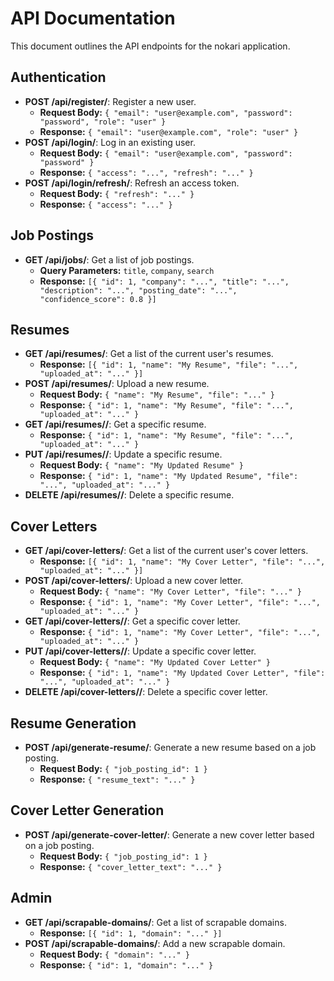 # API Documentation

This document outlines the API endpoints for the nokari application.

## Authentication

*   **POST /api/register/**: Register a new user.
    *   **Request Body:** `{ "email": "user@example.com", "password": "password", "role": "user" }`
    *   **Response:** `{ "email": "user@example.com", "role": "user" }`
*   **POST /api/login/**: Log in an existing user.
    *   **Request Body:** `{ "email": "user@example.com", "password": "password" }`
    *   **Response:** `{ "access": "...", "refresh": "..." }`
*   **POST /api/login/refresh/**: Refresh an access token.
    *   **Request Body:** `{ "refresh": "..." }`
    *   **Response:** `{ "access": "..." }`

## Job Postings

*   **GET /api/jobs/**: Get a list of job postings.
    *   **Query Parameters:** `title`, `company`, `search`
    *   **Response:** `[{ "id": 1, "company": "...", "title": "...", "description": "...", "posting_date": "...", "confidence_score": 0.8 }]`

## Resumes

*   **GET /api/resumes/**: Get a list of the current user's resumes.
    *   **Response:** `[{ "id": 1, "name": "My Resume", "file": "...", "uploaded_at": "..." }]`
*   **POST /api/resumes/**: Upload a new resume.
    *   **Request Body:** `{ "name": "My Resume", "file": "..." }`
    *   **Response:** `{ "id": 1, "name": "My Resume", "file": "...", "uploaded_at": "..." }`
*   **GET /api/resumes/<id>/**: Get a specific resume.
    *   **Response:** `{ "id": 1, "name": "My Resume", "file": "...", "uploaded_at": "..." }`
*   **PUT /api/resumes/<id>/**: Update a specific resume.
    *   **Request Body:** `{ "name": "My Updated Resume" }`
    *   **Response:** `{ "id": 1, "name": "My Updated Resume", "file": "...", "uploaded_at": "..." }`
*   **DELETE /api/resumes/<id>/**: Delete a specific resume.

## Cover Letters

*   **GET /api/cover-letters/**: Get a list of the current user's cover letters.
    *   **Response:** `[{ "id": 1, "name": "My Cover Letter", "file": "...", "uploaded_at": "..." }]`
*   **POST /api/cover-letters/**: Upload a new cover letter.
    *   **Request Body:** `{ "name": "My Cover Letter", "file": "..." }`
    *   **Response:** `{ "id": 1, "name": "My Cover Letter", "file": "...", "uploaded_at": "..." }`
*   **GET /api/cover-letters/<id>/**: Get a specific cover letter.
    *   **Response:** `{ "id": 1, "name": "My Cover Letter", "file": "...", "uploaded_at": "..." }`
*   **PUT /api/cover-letters/<id>/**: Update a specific cover letter.
    *   **Request Body:** `{ "name": "My Updated Cover Letter" }`
    *   **Response:** `{ "id": 1, "name": "My Updated Cover Letter", "file": "...", "uploaded_at": "..." }`
*   **DELETE /api/cover-letters/<id>/**: Delete a specific cover letter.

## Resume Generation

*   **POST /api/generate-resume/**: Generate a new resume based on a job posting.
    *   **Request Body:** `{ "job_posting_id": 1 }`
    *   **Response:** `{ "resume_text": "..." }`

## Cover Letter Generation

*   **POST /api/generate-cover-letter/**: Generate a new cover letter based on a job posting.
    *   **Request Body:** `{ "job_posting_id": 1 }`
    *   **Response:** `{ "cover_letter_text": "..." }`

## Admin

*   **GET /api/scrapable-domains/**: Get a list of scrapable domains.
    *   **Response:** `[{ "id": 1, "domain": "..." }]`
*   **POST /api/scrapable-domains/**: Add a new scrapable domain.
    *   **Request Body:** `{ "domain": "..." }`
    *   **Response:** `{ "id": 1, "domain": "..." }`
